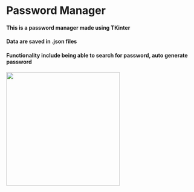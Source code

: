 # Password Manager
#### This is a password manager made using TKinter
#### Data are saved in .json files
#### Functionality include being able to search for password, auto generate password

<img src= "https://imgur.com/a/0m5yNZo" width="300">
